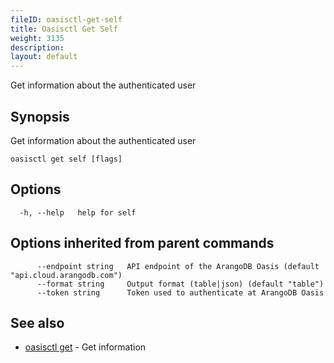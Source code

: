 ```yaml
---
fileID: oasisctl-get-self
title: Oasisctl Get Self
weight: 3135
description: 
layout: default
---
```

Get information about the authenticated user

## Synopsis

Get information about the authenticated user

```
oasisctl get self [flags]
```

## Options

```
  -h, --help   help for self
```

## Options inherited from parent commands

```
      --endpoint string   API endpoint of the ArangoDB Oasis (default "api.cloud.arangodb.com")
      --format string     Output format (table|json) (default "table")
      --token string      Token used to authenticate at ArangoDB Oasis
```

## See also

* [oasisctl get]()	 - Get information

